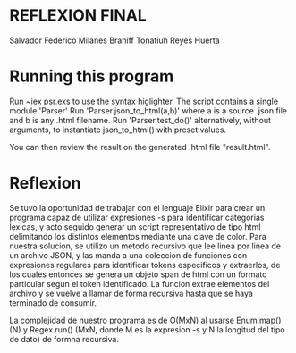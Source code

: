 # **REFLEXION FINAL**

Salvador Federico Milanes Braniff
Tonatiuh Reyes Huerta

# **Running this program**

Run ~iex psr.exs to use the syntax higlighter.
The script contains a single module 'Parser'
Run 'Parser.json_to_html(a,b)' where a is a source .json file and b is any .html filename.
Run 'Parser.test_do()' alternatively, without arguments, to instantiate json_to_html() with preset values.

You can then review the result on the generated .html file "result.html".

# **Reflexion**

Se tuvo la oportunidad de trabajar con el lenguaje Elixir para crear un programa capaz de utilizar expresiones -s para identificar categorias lexicas, y acto seguido generar un script representativo de tipo html delimitando los distintos elementos mediante una clave de color. 
Para nuestra solucion, se utilizo un metodo recursivo que lee linea por linea de un archivo JSON, y las manda a una coleccion de funciones con expresiones regulares para identificar tokens especificos y extraerlos, de los cuales entonces se genera un objeto span de html con un formato particular segun el token identificado. La funcion extrae elementos del archivo y se vuelve a llamar de forma recursiva hasta que se haya terminado de consumir. 

La complejidad de nuestro programa es de O(MxN) al usarse Enum.map() (N) y Regex.run() (MxN, donde M es la expresion -s y N la longitud del tipo de dato) de formna recursiva.